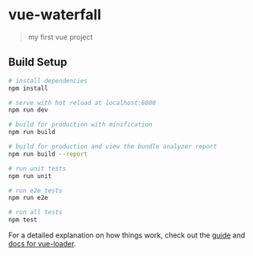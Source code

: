 # vue-waterfall

> my first vue project

## Build Setup

``` bash
# install dependencies
npm install

# serve with hot reload at localhost:8080
npm run dev

# build for production with minification
npm run build

# build for production and view the bundle analyzer report
npm run build --report

# run unit tests
npm run unit

# run e2e tests
npm run e2e

# run all tests
npm test
```

For a detailed explanation on how things work, check out the [guide](http://vuejs-templates.github.io/webpack/) and [docs for vue-loader](http://vuejs.github.io/vue-loader).


<!-- vue 项目搭建
1.安装node.js
2.搭建vue的开发环境，安装vue的脚手架工具，官方命令行工具     npm install —global vue-cli
3.创建项目
vue init webpack  项目名称
cd 项目
npm install /  cnpm install
npm run dev

使用stylue编译css，报错未找到stylus 包，依次执行
npm install stylus
npm install stylus-loader css-loader style-loader --save-dev
-->
